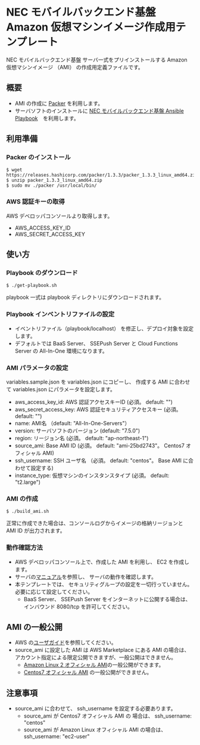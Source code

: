 # NEC モバイルバックエンド基盤 Amazon 仮想マシンイメージ作成用テンプレート

NEC モバイルバックエンド基盤 サーバ一式をプリインストールする Amazon 仮想マシンイメージ （AMI） の作成用定義ファイルです。

## 概要

- AMI の作成に [Packer](https://www.packer.io/) を利用します。 
- サーバソフトのインストールに [NEC モバイルバックエンド基盤 Ansible Playbook](https://github.com/nec-baas/ansible-playbook-necbaas-server)　を利用します。

## 利用準備

### Packer のインストール

    $ wget https://releases.hashicorp.com/packer/1.3.3/packer_1.3.3_linux_amd64.zip
    $ unzip packer_1.3.3_linux_amd64.zip
    $ sudo mv ./packer /usr/local/bin/

### AWS 認証キーの取得
AWS デベロッパコンソールより取得します。

- AWS_ACCESS_KEY_ID
- AWS_SECRET_ACCESS_KEY

## 使い方

### Playbook のダウンロード

    $ ./get-playbook.sh

playbook 一式は playbook ディレクトリにダウンロードされます。

### Playbook インベントリファイルの設定

- イベントリファイル（playbook/localhost） を修正し、デプロイ対象を設定します。 
- デフォルトでは BaaS Server、 SSEPush Server と Cloud Functions Server の All-In-One 環境になります。

### AMI パラメータの設定

variables.sample.json を variables.json にコピーし、 作成する AMI に合わせて variables.json にパラメータを設定します。

- aws_access_key_id: AWS 認証アクセスキーID (必須。 default: "")
- aws_secret_access_key: AWS 認証セキュリティアクセスキー (必須。 default: "")
- name: AMI名 （default: "All-In-One-Servers"）
- version: サーバソフトのバージョン (default: "7.5.0")
- region: リージョン名 (必須。 default: "ap-northeast-1")
- source_ami: Base AMI ID (必須。 default: "ami-25bd2743"。 Centos7 オフィシャル AMI)
- ssh_username: SSH ユーザ名 （必須。 default: "centos"。 Base AMI に合わせて設定する)
- instance_type: 仮想マシンのインスタンスタイプ (必須。 default: "t2.large")

### AMI の作成

    $ ./build_ami.sh

正常に作成できた場合は、コンソールログからイメージの格納リージョンと AMI ID が出力されます。

### 動作確認方法

- AWS デベロッパコンソール上で、作成した AMI を利用し、 EC2 を作成します。
- サーバの[マニュアル](https://nec-baas.github.io/documents.html)を参照し、 サーバの動作を確認します。
- 本テンプレートでは、 セキュリティグループの設定を一切行っていません。 必要に応じて設定してください。
  - BaaS Server、 SSEPush Server をインターネットに公開する場合は、インバウンド 8080/tcp を許可してください。

## AMI の一般公開

- AWS の[ユーザガイド](https://docs.aws.amazon.com/ja_jp/AWSEC2/latest/UserGuide/sharingamis-intro.html)を参照してください。
- source_ami に設定した AMI は AWS Marketplace にある AMI の場合は、アカウント指定による限定公開できますが、一般公開はできません。
  - [Amazon Linux 2 オフィシャル AMI](https://aws.amazon.com/jp/amazon-linux-2/release-notes/)の一般公開ができます。
  - [Centos7 オフィシャル AMI](https://wiki.centos.org/Cloud/AWS) の一般公開ができません。

## 注意事項

- source_ami に合わせて、 ssh_username を設定する必要あります。
  - source_ami が Centos7 オフィシャル AMI の 場合は、 ssh_username: "centos"
  - source_ami が Amazon Linux オフィシャル AMI の場合は、 ssh_username: "ec2-user"

